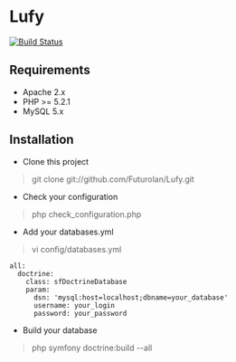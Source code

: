# Lufy

[![Build Status](https://travis-ci.org/Futurolan/Lufy.png?branch=master)](https://travis-ci.org/Futurolan/Lufy)

## Requirements

* Apache 2.x
* PHP >= 5.2.1
* MySQL 5.x

## Installation

* Clone this project

> git clone git://github.com/Futurolan/Lufy.git

* Check your configuration

> php check_configuration.php

* Add your databases.yml

> vi config/databases.yml

    all:
      doctrine:
        class: sfDoctrineDatabase
        param:
          dsn: 'mysql:host=localhost;dbname=your_database'
          username: your_login
          password: your_password

* Build your database

> php symfony doctrine:build --all
